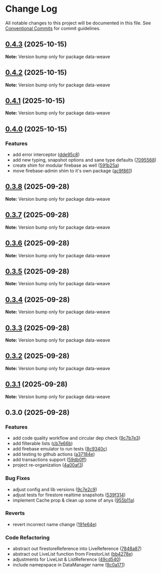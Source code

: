 # Change Log

All notable changes to this project will be documented in this file.
See [Conventional Commits](https://conventionalcommits.org) for commit guidelines.

## [0.4.3](https://github.com/js-state-reactity-models/datamanger/compare/v0.4.2...v0.4.3) (2025-10-15)

**Note:** Version bump only for package data-weave

## [0.4.2](https://github.com/js-state-reactity-models/datamanger/compare/v0.4.1...v0.4.2) (2025-10-15)

**Note:** Version bump only for package data-weave

## [0.4.1](https://github.com/data-weave/datamanager/compare/v0.4.0...v0.4.1) (2025-10-15)

**Note:** Version bump only for package data-weave

## [0.4.0](https://github.com/data-weave/datamanager/compare/v0.3.8...v0.4.0) (2025-10-15)

### Features

- add error interceptor ([dde95c8](https://github.com/data-weave/datamanager/commit/dde95c8dba3d02d7861d132314db4d1cf23bec37))
- add new typing, snapshot options and sane type defaults ([7095568](https://github.com/data-weave/datamanager/commit/7095568892048dc75cccc284e2dd2ba23793a152))
- create shim for modular firebase as well ([591b25a](https://github.com/data-weave/datamanager/commit/591b25a8cbcf89687b3880cc3ca1cd95a735e11d))
- move firebase-admin shim to it's own package ([ac9f861](https://github.com/data-weave/datamanager/commit/ac9f861ca810a2a14706e10e87674b1b1f14a964))

## [0.3.8](https://github.com/data-weave/datamanager/compare/v0.3.7...v0.3.8) (2025-09-28)

**Note:** Version bump only for package data-weave

## [0.3.7](https://github.com/data-weave/datamanager/compare/v0.3.6...v0.3.7) (2025-09-28)

**Note:** Version bump only for package data-weave

## [0.3.6](https://github.com/data-weave/datamanager/compare/v0.3.5...v0.3.6) (2025-09-28)

**Note:** Version bump only for package data-weave

## [0.3.5](https://github.com/data-weave/datamanager/compare/v0.3.4...v0.3.5) (2025-09-28)

**Note:** Version bump only for package data-weave

## [0.3.4](https://github.com/data-weave/datamanager/compare/v0.3.3...v0.3.4) (2025-09-28)

**Note:** Version bump only for package data-weave

## [0.3.3](https://github.com/data-weave/datamanager/compare/v0.3.2...v0.3.3) (2025-09-28)

**Note:** Version bump only for package data-weave

## [0.3.2](https://github.com/data-weave/datamanager/compare/v0.3.1...v0.3.2) (2025-09-28)

**Note:** Version bump only for package data-weave

## [0.3.1](https://github.com/data-weave/datamanager/compare/v0.3.0...v0.3.1) (2025-09-28)

**Note:** Version bump only for package data-weave

## 0.3.0 (2025-09-28)

### Features

- add code quality workflow and circular dep check ([9c7b7e3](https://github.com/data-weave/datamanager/commit/9c7b7e34501dfc95ddc2bcff686f55db06d9b1b8))
- add filterable lists ([cb7e66b](https://github.com/data-weave/datamanager/commit/cb7e66be843990025fa5c1827ed9d910ba1cfef7))
- add firebase emulator to run tests ([8c9340c](https://github.com/data-weave/datamanager/commit/8c9340c2df43dd695bc92b504bffa7260150a396))
- add testing to github actions ([a37184e](https://github.com/data-weave/datamanager/commit/a37184e3f6b6145de39a920368aa695e382c6000))
- add transactions support ([59db0ff](https://github.com/data-weave/datamanager/commit/59db0ffce889e040828779bd2d03efe5ac088e78))
- project re-organization ([4a00af3](https://github.com/data-weave/datamanager/commit/4a00af36c4c2f6e49287542e0d5ad85acaa50cda))

### Bug Fixes

- adjust config and lib versions ([9c7e2c9](https://github.com/data-weave/datamanager/commit/9c7e2c9072ea34b1e54326c2612b43c92ec2da4e))
- adjust tests for firestore realtime snapshots ([539f314](https://github.com/data-weave/datamanager/commit/539f31448f68b084dc4e429663fe71e69c98760e))
- implement Cache prop & clean up some of anys ([955b11a](https://github.com/data-weave/datamanager/commit/955b11a6ab05224f843db834ad28796602679fac))

### Reverts

- revert incorrect name change ([191e64e](https://github.com/data-weave/datamanager/commit/191e64e1123bdbc3555ff7830a532761157fd8ac))

### Code Refactoring

- abstract out firestoreReference into LiveReference ([7848a87](https://github.com/data-weave/datamanager/commit/7848a872155593e5acab56696d4d9f27f0e6abb2))
- abstract out LiveList function from FirestorList ([bb4278e](https://github.com/data-weave/datamanager/commit/bb4278e960d0080d1fb18d847036acb189782ec9))
- adjustments for LiveList & ListReference ([49cd540](https://github.com/data-weave/datamanager/commit/49cd540295693e40bbb9eb75b5101b45c6932921))
- include namepspace in DataManager name ([9c0a171](https://github.com/data-weave/datamanager/commit/9c0a1712d8de3cef0d2e1f8022044d0ca3628ae6))
